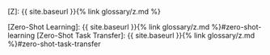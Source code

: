 [Z]: {{ site.baseurl }}{% link glossary/z.md %}

[Zero-Shot Learning]: {{ site.baseurl }}{% link glossary/z.md %}#zero-shot-learning
[Zero-Shot Task Transfer]: {{ site.baseurl }}{% link glossary/z.md %}#zero-shot-task-transfer
